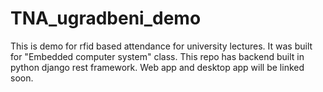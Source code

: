 # TNA_ugradbeni_demo
This is demo for rfid based attendance for university lectures. It was built for  "Embedded computer system" class. This repo has backend built in python django rest framework. Web app and desktop app will be linked soon.
